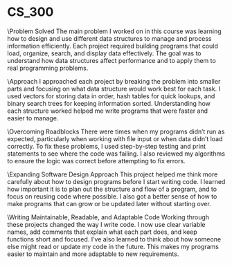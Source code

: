 # CS_300

\\Problem Solved
The main problem I worked on in this course was learning how to design and use different data structures to manage and process information efficiently. Each project required building programs that could load, organize, search, and display data effectively. The goal was to understand how data structures affect performance and to apply them to real programming problems.

\\Approach
I approached each project by breaking the problem into smaller parts and focusing on what data structure would work best for each task. I used vectors for storing data in order, hash tables for quick lookups, and binary search trees for keeping information sorted. Understanding how each structure worked helped me write programs that were faster and easier to manage.

\\Overcoming Roadblocks
There were times when my programs didn’t run as expected, particularly when working with file input or when data didn’t load correctly. To fix these problems, I used step-by-step testing and print statements to see where the code was failing. I also reviewed my algorithms to ensure the logic was correct before attempting to fix errors.

\\Expanding Software Design Approach
This project helped me think more carefully about how to design programs before I start writing code. I learned how important it is to plan out the structure and flow of a program, and to focus on reusing code where possible. I also got a better sense of how to make programs that can grow or be updated later without starting over.

\\Writing Maintainable, Readable, and Adaptable Code
Working through these projects changed the way I write code. I now use clear variable names, add comments that explain what each part does, and keep functions short and focused. I’ve also learned to think about how someone else might read or update my code in the future. This makes my programs easier to maintain and more adaptable to new requirements.
